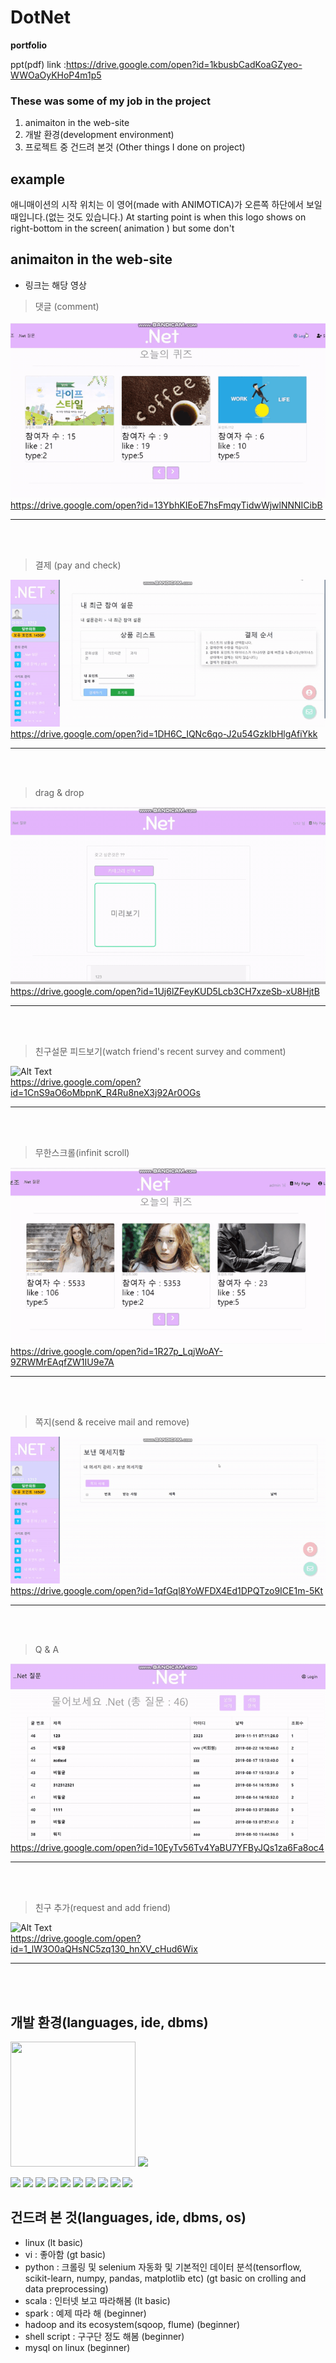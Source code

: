# DotNet
<b>portfolio</b>

ppt(pdf) link :https://drive.google.com/open?id=1kbusbCadKoaGZyeo-WWOaOyKHoP4m1p5

### These was some of my job in the project	
1. animaiton in the web-site	
2. 개발 환경(development environment)	
3. 프로젝트 중 건드려 본것 (Other things I done on project)

## example

 애니매이션의 시작 위치는 이 영어(made with ANIMOTICA)가 오른쪽 하단에서 보일 때입니다.(없는 것도 있습니다.) 
 At starting point is when this logo shows on right-bottom in the screen( animation ) but some don't<br>
 
 
 ## animaiton in the web-site
 * 링크는 해당 영상
 
> 댓글 (comment)

![Alt Text](https://github.com/yegyu/DotNet/blob/master/gif/comment.gif)
<br>
https://drive.google.com/open?id=13YbhKIEoE7hsFmqyTidwWjwlNNNICibB
***
<br>
<br>

> 결제 (pay and check)

![Alt Text](https://github.com/yegyu/DotNet/blob/master/gif/pay.gif)
<br>
https://drive.google.com/open?id=1DH6C_IQNc6qo-J2u54GzkIbHlgAfiYkk
***
<br>
<br>

> drag & drop

![Alt Text](https://github.com/yegyu/DotNet/blob/master/gif/d&d.gif)
<br>
https://drive.google.com/open?id=1Uj6lZFeyKUD5Lcb3CH7xzeSb-xU8HjtB
***
<br>
<br>

> 친구설문 피드보기(watch friend's recent survey and comment)

![Alt Text](https://github.com/yegyu/DotNet/blob/master/gif/frSurFeed.gif)
<br>
https://drive.google.com/open?id=1CnS9aO6oMbpnK_R4Ru8neX3j92Ar0OGs
***
<br>
<br>

> 무한스크롤(infinit scroll)

![Alt Text](https://github.com/yegyu/DotNet/blob/master/gif/infinit.gif)
<br>
https://drive.google.com/open?id=1R27p_LqjWoAY-9ZRWMrEAqfZW1IU9e7A
***
<br>
<br>

> 쪽지(send & receive mail and remove)

![Alt Text](https://github.com/yegyu/DotNet/blob/master/gif/mail.gif)
<br>
https://drive.google.com/open?id=1qfGql8YoWFDX4Ed1DPQTzo9ICE1m-5Kt
***
<br>
<br>

> Q & A

![Alt Text](https://github.com/yegyu/DotNet/blob/master/gif/q&a.gif)
<br>
https://drive.google.com/open?id=10EyTv56Tv4YaBU7YFByJQs1za6Fa8oc4
***
<br>
<br>

> 친구 추가(request and add friend)

![Alt Text](https://github.com/yegyu/DotNet/blob/master/gif/recomFr.gif)
<br>
https://drive.google.com/open?id=1_lW3O0aQHsNC5zq130_hnXV_cHud6Wix
***
<br>
<br>



## 개발 환경(languages, ide, dbms)
<img src="https://images.velog.io/post-images/lockstom/7229f590-7fc8-11e9-bc69-63b1b898b1df/Java%EC%82%AC%EC%A7%84.jpg" width="200px" height="200px"></img>
<img src="https://img1.daumcdn.net/thumb/R800x0/?scode=mtistory2&fname=https%3A%2F%2Ft1.daumcdn.net%2Fcfile%2Ftistory%2F99716D335A01A6381D" width="200px" heigth="200px"></img>

<img src="https://cdn.pixabay.com/photo/2017/08/05/11/16/logo-2582748_960_720.png" width="200px" heigth="200px"></img>
<img src="https://fuzati.com/wp-content/uploads/2016/12/Bootstrap-Logo.png" width="200px" heigth="200px"></img>
<img src="https://upload.wikimedia.org/wikipedia/commons/thumb/9/99/Unofficial_JavaScript_logo_2.svg/1200px-Unofficial_JavaScript_logo_2.svg.png" width="200px" heigth="200px"></img>
<img src="https://poiemaweb.com/img/jquery-logo.png" width="200px" heigth="200px"></img>
<img src="http://www.focustraining.in/new/wp-content/uploads/2018/09/Oracle-SQL-logo.png" width="200px" heigth="200px"></img>
<img src="https://mblogthumb-phinf.pstatic.net/MjAxODAzMDRfNDIg/MDAxNTIwMTQ4ODYzNTI1.pafkG0llpCTnavxBCXoBl4stv5nDS3P-Xcj5CbZF9c8g.Eai6_HfOtmc45TPcoi4rZr0vQk0pu_LRvjigYShqu50g.PNG.feel940/image_1154452801520148641525.png?type=w800" width="200px" heigth="200px"></img>
<img src="http://www.bloter.net/wp-content/uploads/2016/08/eclipse_logo.jpg" width="200px" heigth="200px"></img>
<img src="https://www.viralpatel.net/app/uploads/2016/06/spring-mvc-4-hello-world.png" width="200px" heigth="200px"></img>
<img src="https://t1.daumcdn.net/cfile/tistory/999D624C5A4CCEA223" width="200px" heigth="200px"></img>
<img src="https://www.sourcetreeapp.com/dam/jcr:51aa63f9-8e33-4177-8ef9-54b4bdb09a69/sourcetree_rgb_darkblue_atlassian_1200x630.png" width="200px" heigth="200px"></img>



## 건드려 본 것(languages, ide, dbms, os)
* linux 
(lt basic)
* vi : 좋아함 
(gt basic)
* python : 크롤링 및 selenium 자동화 및 기본적인 데이터 분석(tensorflow, scikit-learn, numpy, pandas, matplotlib etc) 
(gt basic on crolling and data preprocessing)
* scala : 인터넷 보고 따라해봄
(lt basic)
* spark : 예제 따라 해
(beginner)
* hadoop and its ecosystem(sqoop, flume)
(beginner)
* shell script : 구구단 정도 해봄
(beginner)
* mysql on linux
(beginner)


